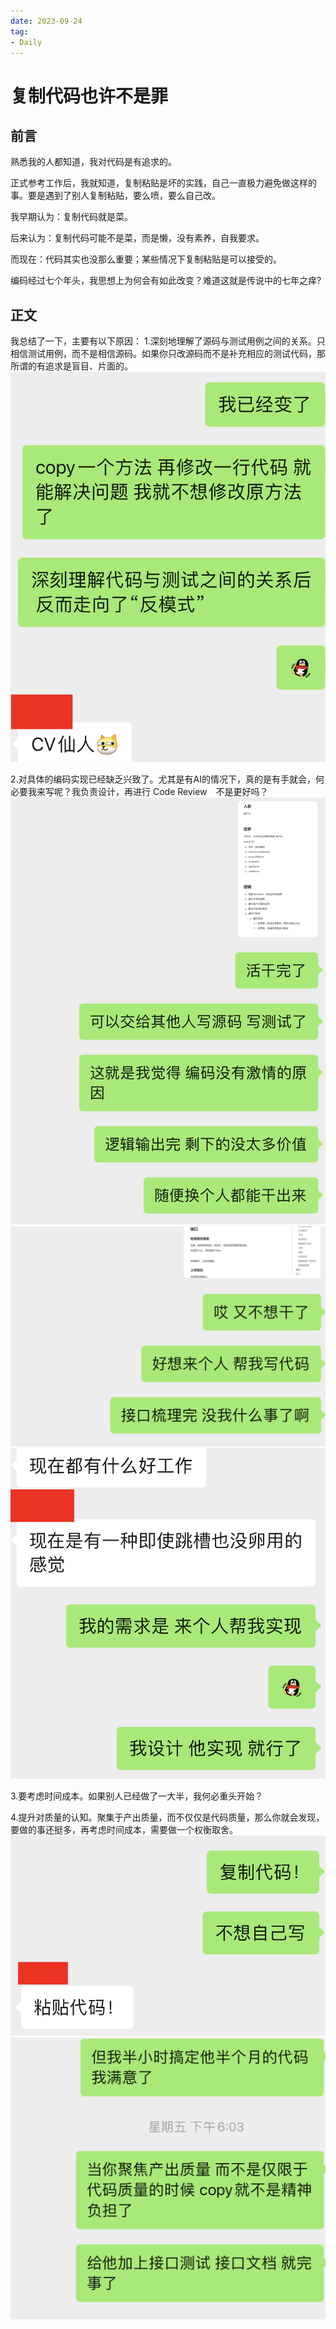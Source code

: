 ```yaml
---
date: 2023-09-24
tag:
- Daily
---
```


# 复制代码也许不是罪
## 前言
熟悉我的人都知道，我对代码是有追求的。

正式参考工作后，我就知道，复制粘贴是坏的实践，自己一直极力避免做这样的事。要是遇到了别人复制粘贴，要么喷，要么自己改。

我早期认为：复制代码就是菜。

后来认为：复制代码可能不是菜，而是懒，没有素养，自我要求。

而现在：代码其实也没那么重要；某些情况下复制粘贴是可以接受的。

编码经过七个年头，我思想上为何会有如此改变？难道这就是传说中的七年之痒?

<!-- more -->
## 正文
我总结了一下，主要有以下原因：
1.深刻地理解了源码与测试用例之间的关系。只相信测试用例，而不是相信源码。如果你只改源码而不是补充相应的测试代码，那所谓的有追求是盲目、片面的。
![](https://raw.githubusercontent.com/levy9527/image-holder/main/md-image-kit/1695539128677-28080825-d512-41fe-85e4-6a56553d25f1.jpeg)

2.对具体的编码实现已经缺乏兴致了。尤其是有AI的情况下，真的是有手就会，何必要我来写呢？我负责设计，再进行 Code Review　不是更好吗？
![](https://raw.githubusercontent.com/levy9527/image-holder/main/md-image-kit/2023-09-24-IMG_2577.jpg)
![](https://raw.githubusercontent.com/levy9527/image-holder/main/md-image-kit/2023-09-24-IMG_2578.jpg)
![](https://raw.githubusercontent.com/levy9527/image-holder/main/md-image-kit/2023-09-24-IMG_2579.jpg)

3.要考虑时间成本。如果别人已经做了一大半，我何必重头开始？

4.提升对质量的认知。聚集于产出质量，而不仅仅是代码质量，那么你就会发现，要做的事还挺多，再考虑时间成本，需要做一个权衡取舍。
![](https://raw.githubusercontent.com/levy9527/image-holder/main/md-image-kit/1695539182620-f3e4d2e3-bd24-4211-bb61-f5104b0e7ef3.jpeg)
![](https://raw.githubusercontent.com/levy9527/image-holder/main/md-image-kit/1695539182844-04210738-e753-43c8-8917-a1c98e8f4d77.jpeg)

